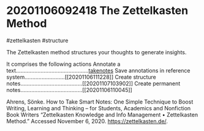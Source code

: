 # 20201106092418 The Zettelkasten Method
#zettelkasten #structure

The Zettelkasten method structures your thoughts to generate
insights.

It comprises the following actions
Annotate a text...............................................[takenotes](takenotes.md)
Save annotations in reference system..........................[[20201106111228]]
Create structure notes........................................[[20201107103902]]
Create permanent notes........................................[[20201106110045]]

Ahrens, Sönke. How to Take Smart Notes: One Simple Technique to Boost Writing,
    Learning and Thinking – for Students, Academics and Nonfiction Book Writers
“Zettelkasten Knowledge and Info Management • Zettelkasten Method.”
    Accessed November 6, 2020. https://zettelkasten.de/.
